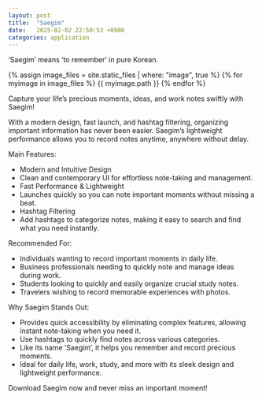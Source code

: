 ```yaml
---
layout: post
title:  "Saegim"
date:   2025-02-02 22:50:53 +0900
categories: application
---
```

‘Saegim’ means ‘to remember’ in pure Korean.

{% assign image_files = site.static_files | where: "image", true %}
{% for myimage in image_files %}
  {{ myimage.path }}
{% endfor %}

Capture your life’s precious moments, ideas, and work notes swiftly with Saegim!

With a modern design, fast launch, and hashtag filtering, organizing important information has never been easier. Saegim’s lightweight performance allows you to record notes anytime, anywhere without delay.

Main Features:
- Modern and Intuitive Design
- Clean and contemporary UI for effortless note-taking and management.
- Fast Performance & Lightweight
- Launches quickly so you can note important moments without missing a beat.
- Hashtag Filtering
- Add hashtags to categorize notes, making it easy to search and find what you need instantly.

Recommended For:
- Individuals wanting to record important moments in daily life.
- Business professionals needing to quickly note and manage ideas during work.
- Students looking to quickly and easily organize crucial study notes.
- Travelers wishing to record memorable experiences with photos.

Why Saegim Stands Out:
- Provides quick accessibility by eliminating complex features, allowing instant note-taking when you need it.
- Use hashtags to quickly find notes across various categories.
- Like its name ‘Saegim’, it helps you remember and record precious moments.
- Ideal for daily life, work, study, and more with its sleek design and lightweight performance.

Download Saegim now and never miss an important moment!
